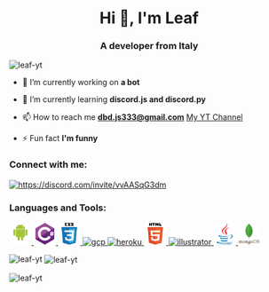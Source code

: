 <h1 align="center">Hi 👋, I'm Leaf</h1>
<h3 align="center">A developer from Italy</h3>

<p align="left"> <img src="https://komarev.com/ghpvc/?username=leaf-yt&label=Profile%20views&color=0e75b6&style=flat" alt="leaf-yt" /> </p>

- 🔭 I’m currently working on **a bot**

- 🌱 I’m currently learning **discord.js and discord.py**

- 📫 How to reach me **dbd.js333@gmail.com** [My YT Channel](https://youtube.com/channel/UC9yRVadElzxSO3ZUywK6Yig)

- ⚡ Fun fact **I'm funny**

<h3 align="left">Connect with me:</h3>
<p align="left">
<a href="https://discord.gg/https://discord.com/invite/vvAASqG3dm" target="blank"><img align="center" src="https://cdn.jsdelivr.net/npm/simple-icons@3.0.1/icons/discord.svg" alt="https://discord.com/invite/vvAASqG3dm" height="30" width="40" /></a>
</p>


<h3 align="left">Languages and Tools:</h3>
<p align="left"> <a href="https://developer.android.com" target="_blank"> <img src="https://raw.githubusercontent.com/devicons/devicon/master/icons/android/android-original-wordmark.svg" alt="android" width="40" height="40"/> </a> <a href="https://www.w3schools.com/cs/" target="_blank"> <img src="https://raw.githubusercontent.com/devicons/devicon/master/icons/csharp/csharp-original.svg" alt="csharp" width="40" height="40"/> </a> <a href="https://www.w3schools.com/css/" target="_blank"> <img src="https://raw.githubusercontent.com/devicons/devicon/master/icons/css3/css3-original-wordmark.svg" alt="css3" width="40" height="40"/> </a> <a href="https://cloud.google.com" target="_blank"> <img src="https://www.vectorlogo.zone/logos/google_cloud/google_cloud-icon.svg" alt="gcp" width="40" height="40"/> </a> <a href="https://heroku.com" target="_blank"> <img src="https://www.vectorlogo.zone/logos/heroku/heroku-icon.svg" alt="heroku" width="40" height="40"/> </a> <a href="https://www.w3.org/html/" target="_blank"> <img src="https://raw.githubusercontent.com/devicons/devicon/master/icons/html5/html5-original-wordmark.svg" alt="html5" width="40" height="40"/> </a> <a href="https://www.adobe.com/in/products/illustrator.html" target="_blank"> <img src="https://www.vectorlogo.zone/logos/adobe_illustrator/adobe_illustrator-icon.svg" alt="illustrator" width="40" height="40"/> </a> <a href="https://www.java.com" target="_blank"> <img src="https://raw.githubusercontent.com/devicons/devicon/master/icons/java/java-original.svg" alt="java" width="40" height="40"/> </a> <a href="https://www.mongodb.com/" target="_blank"> <img src="https://raw.githubusercontent.com/devicons/devicon/master/icons/mongodb/mongodb-original-wordmark.svg" alt="mongodb" width="40" height="40"/> </a> </p>



<p><img align="left" src="https://github-readme-stats.vercel.app/api/top-langs?username=leaf-yt&show_icons=true&locale=en&layout=compact" alt="leaf-yt" /></p>

<p>&nbsp;<img align="center" src="https://github-readme-stats.vercel.app/api?username=leaf-yt&show_icons=true&locale=en" alt="leaf-yt" /></p>

<p><img align="center" src="https://github-readme-streak-stats.herokuapp.com/?user=leaf-yt&" alt="leaf-yt" /></p>

